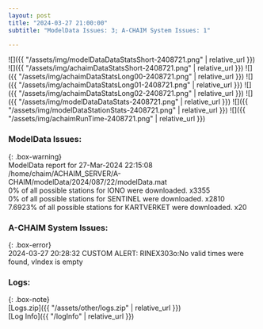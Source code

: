 ```yaml
---
layout: post
title: "2024-03-27 21:00:00"
subtitle: "ModelData Issues: 3; A-CHAIM System Issues: 1"

---
```


![]({{ "/assets/img/modelDataDataStatsShort-2408721.png" | relative_url }})
![]({{ "/assets/img/achaimDataStatsShort-2408721.png" | relative_url }})
![]({{ "/assets/img/achaimDataStatsLong00-2408721.png" | relative_url }})
![]({{ "/assets/img/achaimDataStatsLong01-2408721.png" | relative_url }})
![]({{ "/assets/img/achaimDataStatsLong02-2408721.png" | relative_url }})
![]({{ "/assets/img/modelDataDataStats-2408721.png" | relative_url }})
![]({{ "/assets/img/modelDataStationStats-2408721.png" | relative_url }})
![]({{ "/assets/img/achaimRunTime-2408721.png" | relative_url }})


### ModelData Issues:  
  
{: .box-warning}  
 ModelData report for 27-Mar-2024 22:15:08   
 /home/chaim/ACHAIM_SERVER/A-CHAIM/modelData/2024/087/22/modelData.mat   
 0% of all possible stations for IONO were downloaded. x3355   
 0% of all possible stations for SENTINEL were downloaded. x2810   
 7.6923% of all possible stations for KARTVERKET were downloaded. x20   
  
### A-CHAIM System Issues:  
  
{: .box-error}  
2024-03-27 20:28:32 CUSTOM ALERT: RINEX303o:No valid times were found, vIndex is empty  

### Logs:  
  
{: .box-note}  
[Logs.zip]({{ "/assets/other/logs.zip" | relative_url }})  
[Log Info]({{ "/logInfo" | relative_url }})  
